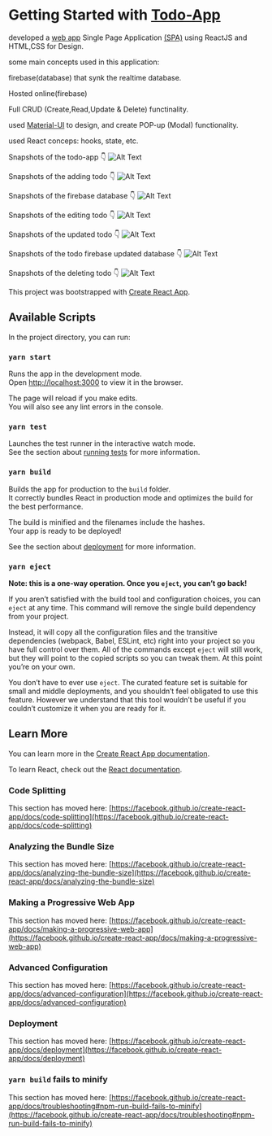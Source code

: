 # Getting Started with [Todo-App](https://todo-app-dad9c.web.app/)

developed a [web app](https://todo-app-dad9c.web.app/) Single Page Application [(SPA)](https://en.wikipedia.org/wiki/Single-page_application) using ReactJS and HTML,CSS for Design.

some main concepts used in this application:

firebase(database) that synk the realtime database.

Hosted online(firebase)

Full CRUD (Create,Read,Update & Delete) functinality.

used [Material-UI](https://material-ui.com/) to design, and create POP-up (Modal) functionality.

used React conceps: hooks, state, etc.


Snapshots of the todo-app 👇
![Alt Text](Screenshot%20(274).png?raw=true "Title")


Snapshots of the adding todo 👇
![Alt Text](Screenshot%20(275).png?raw=true "Title")


Snapshots of the firebase database 👇
![Alt Text](Screenshot%20(280).png?raw=true "Title")


Snapshots of the editing todo 👇
![Alt Text](Screenshot%20(276).png?raw=true "Title")


Snapshots of the updated todo 👇
![Alt Text](Screenshot%20(277).png?raw=true "Title")


Snapshots of the todo firebase updated database 👇
![Alt Text](Screenshot%20(281).png?raw=true "Title")

Snapshots of the deleting todo 👇
![Alt Text](Screenshot%20(278).png?raw=true "Title")

This project was bootstrapped with [Create React App](https://github.com/facebook/create-react-app).

## Available Scripts

In the project directory, you can run:

### `yarn start`

Runs the app in the development mode.\
Open [http://localhost:3000](http://localhost:3000) to view it in the browser.

The page will reload if you make edits.\
You will also see any lint errors in the console.

### `yarn test`

Launches the test runner in the interactive watch mode.\
See the section about [running tests](https://facebook.github.io/create-react-app/docs/running-tests) for more information.

### `yarn build`

Builds the app for production to the `build` folder.\
It correctly bundles React in production mode and optimizes the build for the best performance.

The build is minified and the filenames include the hashes.\
Your app is ready to be deployed!

See the section about [deployment](https://facebook.github.io/create-react-app/docs/deployment) for more information.

### `yarn eject`

**Note: this is a one-way operation. Once you `eject`, you can’t go back!**

If you aren’t satisfied with the build tool and configuration choices, you can `eject` at any time. This command will remove the single build dependency from your project.

Instead, it will copy all the configuration files and the transitive dependencies (webpack, Babel, ESLint, etc) right into your project so you have full control over them. All of the commands except `eject` will still work, but they will point to the copied scripts so you can tweak them. At this point you’re on your own.

You don’t have to ever use `eject`. The curated feature set is suitable for small and middle deployments, and you shouldn’t feel obligated to use this feature. However we understand that this tool wouldn’t be useful if you couldn’t customize it when you are ready for it.

## Learn More

You can learn more in the [Create React App documentation](https://facebook.github.io/create-react-app/docs/getting-started).

To learn React, check out the [React documentation](https://reactjs.org/).

### Code Splitting

This section has moved here: [https://facebook.github.io/create-react-app/docs/code-splitting](https://facebook.github.io/create-react-app/docs/code-splitting)

### Analyzing the Bundle Size

This section has moved here: [https://facebook.github.io/create-react-app/docs/analyzing-the-bundle-size](https://facebook.github.io/create-react-app/docs/analyzing-the-bundle-size)

### Making a Progressive Web App

This section has moved here: [https://facebook.github.io/create-react-app/docs/making-a-progressive-web-app](https://facebook.github.io/create-react-app/docs/making-a-progressive-web-app)

### Advanced Configuration

This section has moved here: [https://facebook.github.io/create-react-app/docs/advanced-configuration](https://facebook.github.io/create-react-app/docs/advanced-configuration)

### Deployment

This section has moved here: [https://facebook.github.io/create-react-app/docs/deployment](https://facebook.github.io/create-react-app/docs/deployment)

### `yarn build` fails to minify

This section has moved here: [https://facebook.github.io/create-react-app/docs/troubleshooting#npm-run-build-fails-to-minify](https://facebook.github.io/create-react-app/docs/troubleshooting#npm-run-build-fails-to-minify)
